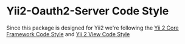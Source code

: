 Yii2-Oauth2-Server Code Style
=============================

Since this package is designed for Yii2 we're following the [Yii 2 Core Framework Code Style](
https://github.com/yiisoft/yii2/blob/master/docs/internals/core-code-style.md#yii-2-core-framework-code-style)
and [Yii 2 View Code Style](
https://github.com/yiisoft/yii2/blob/master/docs/internals/view-code-style.md#yii-2-view-code-style)
